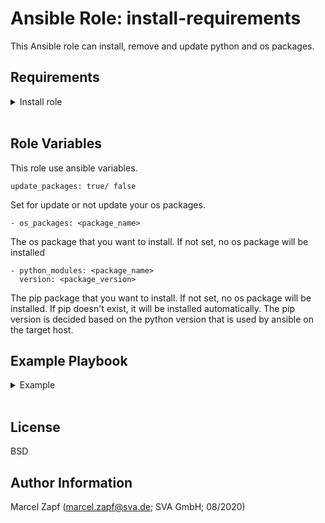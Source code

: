 Ansible Role: install-requirements
=========

This Ansible role can install, remove and update python and os packages.

Requirements
------------

<details><summary>Install role</summary>

installs this role and all it's dependencies w/:
```
cat <<EOF > /tmp/requirements.yaml
- src: git@codehub.sva.de:Lab/stuttgart-things/virtual-machines/create-packer-vmtemplate.git
  scm: git

EOF
ansible-galaxy install -r /tmp/requirements.yaml --force
rm -rf /tmp/requirements.yaml
```
</details>
<br/>

Role Variables
--------------

This role use ansible variables. 
```
update_packages: true/ false
```
Set for update or not update your os packages.
```
- os_packages: <package_name>
```
The os package that you want to install. If not set, no os package will be installed
```
- python_modules: <package_name>
  version: <package_version>
```
The pip package that you want to install. If not set, no os package will be installed. If pip doesn't exist, it will be installed automatically. The pip version is decided based on the python version that is used by ansible on the target host.

Example Playbook
----------------

<details><summary>Example</summary>
<br/>
Playbook: ./tests/test.yml

```
---
- hosts: localhost
  gather_facts: true
  become: true
  vars:
    update_packages: true
    os_packages:
      - name: htop
    python_modules:
      - name: kubernetes
#        version: 10.0.1
      - name: openshift
  
  roles:
   - install-requirements
```


Playbook execution:
```
ansible-playbook -i inventory install-reqierements
```
</details>
<br/>

License
-------

BSD

Author Information
------------------

Marcel Zapf (marcel.zapf@sva.de; SVA GmbH; 08/2020)

